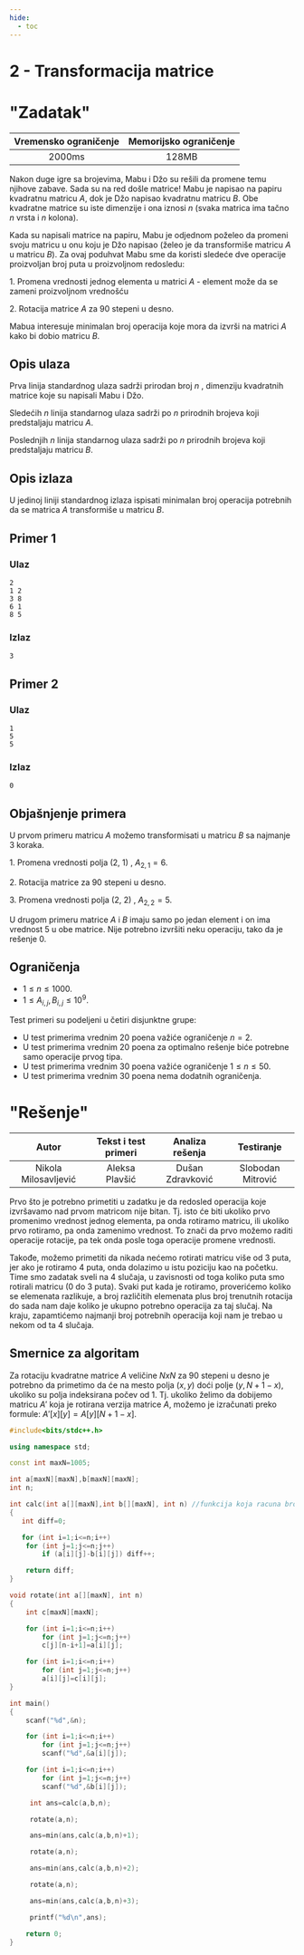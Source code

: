 ```yaml
---
hide:
  - toc
---
```


# 2 - Transformacija matrice

#  "Zadatak"

| Vremensko ograničenje | Memorijsko ograničenje |
|:-:|:-:|
| 2000ms | 128MB |

Nakon duge igre sa brojevima, Mabu i Džo su rešili da promene temu njihove zabave. Sada su na red došle matrice! Mabu je napisao na papiru kvadratnu matricu $A$, dok je Džo napisao kvadratnu matricu $B$. Obe kvadratne matrice su iste dimenzije i ona iznosi $n$ (svaka matrica ima tačno $n$ vrsta i $n$ kolona).

Kada su napisali matrice na papiru, Mabu je odjednom poželeo da promeni svoju matricu u onu koju je Džo napisao (želeo je da transformiše matricu $A$ u matricu $B$). Za ovaj poduhvat Mabu sme da koristi sledeće dve operacije proizvoljan broj puta u proizvoljnom redosledu:

$1.$ Promena vrednosti jednog elementa u matrici $A$ - element može da se zameni proizvoljnom vrednošću

$2.$ Rotacija matrice $A$ za $90$ stepeni u desno.

Mabua interesuje minimalan broj operacija koje mora da izvrši na matrici $A$ kako bi dobio matricu $B$.  

## Opis ulaza
Prva linija standardnog ulaza sadrži prirodan broj $n$ , dimenziju kvadratnih matrice koje su napisali Mabu i Džo.

Sledećih $n$ linija standarnog ulaza sadrži po $n$ prirodnih brojeva koji predstaljaju matricu $A$. 

Poslednjih $n$ linija standarnog ulaza sadrži po $n$ prirodnih brojeva koji predstaljaju matricu $B$.

## Opis izlaza
U jedinoj liniji standardnog izlaza ispisati minimalan broj operacija potrebnih da se matrica $A$ transformiše u matricu $B$.

## Primer $1$
### Ulaz
```
2
1 2
3 8
6 1
8 5
```

### Izlaz
```
3
```

## Primer $2$
### Ulaz
```
1
5
5
```

### Izlaz
```
0
```

## Objašnjenje primera
U prvom primeru matricu $A$ možemo transformisati u matricu $B$ sa najmanje $3$ koraka.

$1.$ Promena vrednosti polja ($2$, $1$) , $A_{2,1} = 6$.

$2.$ Rotacija matrice za $90$ stepeni u desno.

$3.$  Promena vrednosti polja ($2$, $2$) , $A_{2,2} = 5$.

U drugom primeru matrice $A$ i $B$ imaju samo po jedan element i on ima vrednost $5$ u obe matrice. Nije potrebno izvršiti neku operaciju, tako da je rešenje $0$.

## Ograničenja

* $1 \leq n \leq 1000$.
* $1 \leq A_{i,j}, B_{i,j} \leq 10^9$.

Test primeri su podeljeni u četiri disjunktne grupe:

* U test primerima vrednim $20$ poena važiće ograničenje $n = 2$.
* U test primerima vrednim $20$ poena za optimalno rešenje biće potrebne samo operacije prvog tipa.
* U test primerima vrednim $30$ poena važiće ograničenje $1 \leq n \leq 50$.
* U test primerima vrednim $30$ poena nema dodatnih ograničenja.


#  "Rešenje"

| Autor | Tekst i test primeri | Analiza rеšenja | Testiranje |
|:-:|:-:|:-:|:-:|
| Nikola Milosavljević | Aleksa Plavšić | Dušan Zdravković | Slobodan Mitrović |

Prvo što je potrebno primetiti u zadatku je da redosled operacija koje izvršavamo nad prvom matricom nije bitan. Tj. isto će biti ukoliko prvo promenimo vrednost jednog elementa, pa onda rotiramo matricu, ili ukoliko prvo rotiramo, pa onda zamenimo vrednost. To znači da prvo možemo raditi operacije rotacije, pa tek onda posle toga operacije promene vrednosti.

Takođe, možemo primetiti da nikada nećemo rotirati matricu više od 3 puta, jer ako je rotiramo 4 puta, onda dolazimo u istu poziciju kao na početku. Time smo zadatak sveli na 4 slučaja, u zavisnosti od toga koliko puta smo rotirali matricu (0 do 3 puta). Svaki put kada je rotiramo, proverićemo koliko se elemenata razlikuje, a broj različitih elemenata plus broj trenutnih rotacija do sada nam daje koliko je ukupno potrebno operacija za taj slučaj. Na kraju, zapamtićemo najmanji broj potrebnih operacija koji nam je trebao u nekom od ta 4 slučaja.

## Smernice za algoritam

Za rotaciju kvadratne matrice $A$ veličine $NxN$ za 90 stepeni u desno je potrebno da primetimo da će na mesto polja $(x,y)$ doći polje $(y, N+1-x)$, ukoliko su polja indeksirana počev od 1. Tj. ukoliko želimo da dobijemo matricu $A'$ koja je rotirana verzija matrice $A$, možemo je izračunati preko formule: $A'[x][y] = A[y][N+1-x]$.

``` cpp title="02_transformacija_matrice.cpp" linenums="1"
#include<bits/stdc++.h>

using namespace std;

const int maxN=1005;

int a[maxN][maxN],b[maxN][maxN];
int n;

int calc(int a[][maxN],int b[][maxN], int n) //funkcija koja racuna broj polja koja se razlikuju u matricama a i b
{
   int diff=0;

   for (int i=1;i<=n;i++)
    for (int j=1;j<=n;j++)
        if (a[i][j]-b[i][j]) diff++;

    return diff;
}

void rotate(int a[][maxN], int n)
{
    int c[maxN][maxN];

    for (int i=1;i<=n;i++)
        for (int j=1;j<=n;j++)
        c[j][n-i+1]=a[i][j];

    for (int i=1;i<=n;i++)
        for (int j=1;j<=n;j++)
        a[i][j]=c[i][j];
}

int main()
{
    scanf("%d",&n);

    for (int i=1;i<=n;i++)
        for (int j=1;j<=n;j++)
        scanf("%d",&a[i][j]);

    for (int i=1;i<=n;i++)
        for (int j=1;j<=n;j++)
        scanf("%d",&b[i][j]);

     int ans=calc(a,b,n);

     rotate(a,n);

     ans=min(ans,calc(a,b,n)+1);

     rotate(a,n);

     ans=min(ans,calc(a,b,n)+2);

     rotate(a,n);

     ans=min(ans,calc(a,b,n)+3);

     printf("%d\n",ans);

    return 0;
}

```
